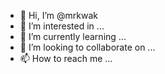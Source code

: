 - 👋 Hi, I’m @mrkwak
- 👀 I’m interested in ...
- 🌱 I’m currently learning ...
- 💞️ I’m looking to collaborate on ...
- 📫 How to reach me ...

<!---
mrkwak/mrkwak is a ✨ special ✨ repository because its `README.md` (this file) appears on your GitHub profile.
You can click the Preview link to take a look at your changes.
--->
